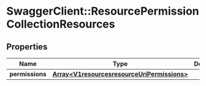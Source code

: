 # SwaggerClient::ResourcePermissionCollectionResources

## Properties
Name | Type | Description | Notes
------------ | ------------- | ------------- | -------------
**permissions** | [**Array&lt;V1resourcesresourceUriPermissions&gt;**](V1resourcesresourceUriPermissions.md) |  | 


